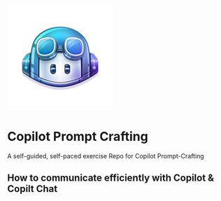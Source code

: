 ![copilot](docs/images/copilot.png)
# Copilot Prompt Crafting

A self-guided, self-paced exercise Repo for Copilot Prompt-Crafting

## How to communicate efficiently with Copilot & Copilt Chat
